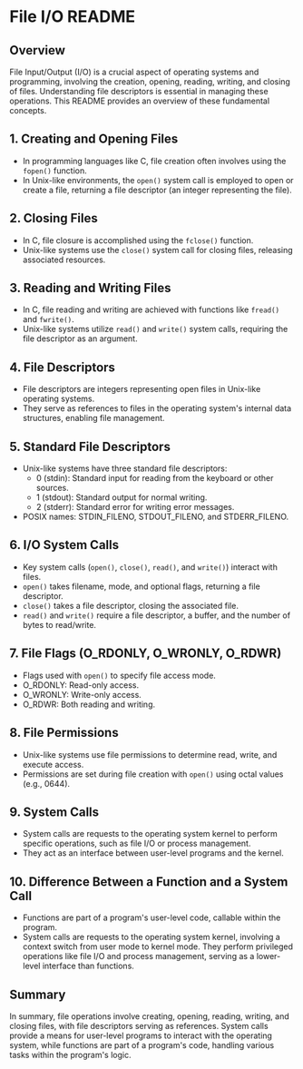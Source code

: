 # File I/O README

## Overview

File Input/Output (I/O) is a crucial aspect of operating systems and programming, involving the creation, opening, reading, writing, and closing of files. Understanding file descriptors is essential in managing these operations. This README provides an overview of these fundamental concepts.

## 1. Creating and Opening Files

- In programming languages like C, file creation often involves using the `fopen()` function.
- In Unix-like environments, the `open()` system call is employed to open or create a file, returning a file descriptor (an integer representing the file).

## 2. Closing Files

- In C, file closure is accomplished using the `fclose()` function.
- Unix-like systems use the `close()` system call for closing files, releasing associated resources.

## 3. Reading and Writing Files

- In C, file reading and writing are achieved with functions like `fread()` and `fwrite()`.
- Unix-like systems utilize `read()` and `write()` system calls, requiring the file descriptor as an argument.

## 4. File Descriptors

- File descriptors are integers representing open files in Unix-like operating systems.
- They serve as references to files in the operating system's internal data structures, enabling file management.

## 5. Standard File Descriptors

- Unix-like systems have three standard file descriptors:
  - 0 (stdin): Standard input for reading from the keyboard or other sources.
  - 1 (stdout): Standard output for normal writing.
  - 2 (stderr): Standard error for writing error messages.
- POSIX names: STDIN_FILENO, STDOUT_FILENO, and STDERR_FILENO.

## 6. I/O System Calls

- Key system calls (`open()`, `close()`, `read()`, and `write()`) interact with files.
- `open()` takes filename, mode, and optional flags, returning a file descriptor.
- `close()` takes a file descriptor, closing the associated file.
- `read()` and `write()` require a file descriptor, a buffer, and the number of bytes to read/write.

## 7. File Flags (O_RDONLY, O_WRONLY, O_RDWR)

- Flags used with `open()` to specify file access mode.
- O_RDONLY: Read-only access.
- O_WRONLY: Write-only access.
- O_RDWR: Both reading and writing.

## 8. File Permissions

- Unix-like systems use file permissions to determine read, write, and execute access.
- Permissions are set during file creation with `open()` using octal values (e.g., 0644).

## 9. System Calls

- System calls are requests to the operating system kernel to perform specific operations, such as file I/O or process management.
- They act as an interface between user-level programs and the kernel.

## 10. Difference Between a Function and a System Call

- Functions are part of a program's user-level code, callable within the program.
- System calls are requests to the operating system kernel, involving a context switch from user mode to kernel mode. They perform privileged operations like file I/O and process management, serving as a lower-level interface than functions.

## Summary

In summary, file operations involve creating, opening, reading, writing, and closing files, with file descriptors serving as references. System calls provide a means for user-level programs to interact with the operating system, while functions are part of a program's code, handling various tasks within the program's logic.
